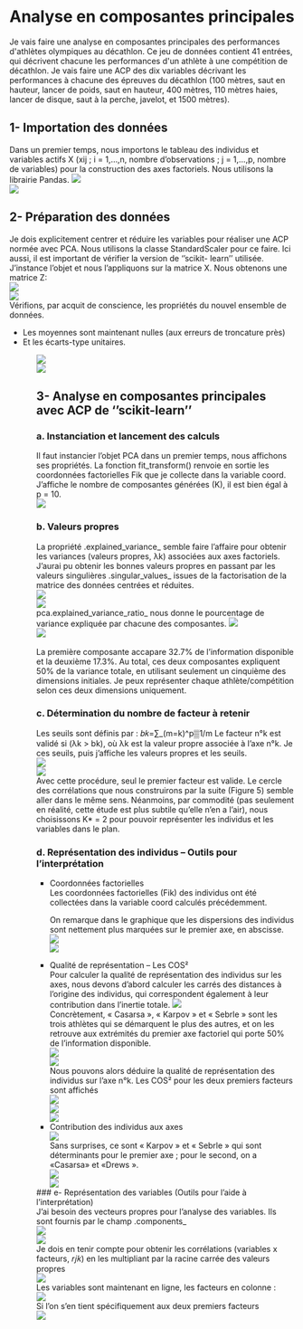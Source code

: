 # Analyse en composantes principales
Je vais faire une analyse en composantes principales des performances d'athlètes olympiques au décathlon.
Ce jeu de données contient 41 entrées, qui décrivent chacune les performances d'un athlète à une compétition de décathlon. Je vais faire une ACP des dix variables décrivant les performances à chacune des épreuves du décathlon (100 mètres, saut en hauteur, lancer de poids, saut en hauteur, 400 mètres, 110 mètres haies, lancer de disque, saut à la perche, javelot, et 1500 mètres).

## 1- Importation des données
Dans un premier temps, nous importons le tableau des individus et variables actifs X (xij ; i =    1,…,n, nombre d’observations ; j = 1,…,p, nombre de variables) pour la construction des axes factoriels. Nous utilisons la librairie Pandas.
<img src="https://github.com/mouna0404/ACP/blob/4ceb5ec471e8ed1517822d43562d18b835922031/imgs/1.png"> <br>
<img src="https://github.com/mouna0404/ACP/blob/4ceb5ec471e8ed1517822d43562d18b835922031/imgs/2.png"><br>
## 2- Préparation des données
Je dois explicitement centrer et réduire les variables pour réaliser une ACP normée avec PCA. Nous utilisons la classe StandardScaler pour ce faire. Ici aussi, il est important de vérifier la version de ‘’scikit- learn’’ utilisée.
 J’instance l’objet et nous l’appliquons sur la matrice X. Nous obtenons une matrice Z: <br>
 <img src="https://github.com/mouna0404/ACP/blob/4ceb5ec471e8ed1517822d43562d18b835922031/imgs/3.png"> <br>
 <img src="https://github.com/mouna0404/ACP/blob/4ceb5ec471e8ed1517822d43562d18b835922031/imgs/4.png"> <br>
 Vérifions, par acquit de conscience, les propriétés du nouvel ensemble de données. 
 <ul>
  <li>	Les moyennes sont maintenant nulles (aux erreurs de troncature près) </li>
  <li>	Et les écarts-type unitaires.</li>
  <ul>
 <img src="https://github.com/mouna0404/ACP/blob/4ceb5ec471e8ed1517822d43562d18b835922031/imgs/5.png"> <br>
<img src="https://github.com/mouna0404/ACP/blob/4ceb5ec471e8ed1517822d43562d18b835922031/imgs/6.png"> <br>

## 3-	Analyse en composantes principales avec ACP de ‘’scikit-learn’’
### a. Instanciation et lancement des calculs
Il faut instancier l’objet PCA dans un premier temps, nous affichons ses propriétés.
La fonction fit_transform() renvoie en sortie les coordonnées factorielles Fik que je collecte dans la variable coord. J’affiche le nombre de composantes générées (K), il est bien égal à p = 10. <br>
<img src="https://github.com/mouna0404/ACP/blob/4ceb5ec471e8ed1517822d43562d18b835922031/imgs/7.png"> <br>
 ###  b.	Valeurs propres
La propriété .explained_variance_ semble faire l’affaire pour obtenir les variances (valeurs propres, λk) associées aux axes factoriels.
J’aurai pu obtenir les bonnes valeurs propres en passant par les valeurs singulières .singular_values_ issues de la factorisation de la matrice des données centrées et réduites. <br>
<img src="https://github.com/mouna0404/ACP/blob/4ceb5ec471e8ed1517822d43562d18b835922031/imgs/8.png"> <br>
<img src="https://github.com/mouna0404/ACP/blob/4ceb5ec471e8ed1517822d43562d18b835922031/imgs/9.png"> <br>
pca.explained_variance_ratio_ nous donne le pourcentage de variance expliquée par chacune des composantes.
<img src="https://github.com/mouna0404/ACP/blob/4ceb5ec471e8ed1517822d43562d18b835922031/imgs/10.png"> <br>
<img src="https://github.com/mouna0404/ACP/blob/4ceb5ec471e8ed1517822d43562d18b835922031/imgs/11.png"> <br>   
La première composante accapare 32.7% de l’information disponible et la deuxième 17.3%. Au total, ces deux composantes expliquent 50% de la variance totale, en utilisant seulement un cinquième des dimensions initiales.  Je peux représenter chaque athlète/compétition selon ces deux dimensions uniquement.
### c.	Détermination du nombre de facteur à retenir
Les seuils sont définis par : 
         𝑏𝑘=∑_(m=k)^p▒1/m 
Le facteur n°k est validé si (λk > bk), où λk est la valeur propre associée à l’axe n°k. 
Je ces seuils, puis j’affiche les valeurs propres et les seuils. <br>
<img src="https://github.com/mouna0404/ACP/blob/4ceb5ec471e8ed1517822d43562d18b835922031/imgs/12.png"> <br>
<img src="https://github.com/mouna0404/ACP/blob/4ceb5ec471e8ed1517822d43562d18b835922031/imgs/13.png"> <br>
Avec cette procédure, seul le premier facteur est valide. Le cercle des corrélations que nous construirons par la suite (Figure 5) semble aller dans le même sens.
Néanmoins, par commodité (pas seulement en réalité, cette étude est plus subtile qu’elle n’en a l’air), nous choisissons K* = 2 pour pouvoir représenter les individus et les variables dans le plan.
### d.	Représentation des individus – Outils pour l’interprétation
   
<ul>
 <li>Coordonnées factorielles </li>
 Les coordonnées factorielles (Fik) des individus ont été collectées dans la variable coord calculés précédemment.

On remarque dans le graphique que les dispersions des individus sont nettement plus marquées sur le premier axe, en abscisse.
<img src="https://github.com/mouna0404/ACP/blob/4ceb5ec471e8ed1517822d43562d18b835922031/imgs/14.png"> <br>
 <img src="https://github.com/mouna0404/ACP/blob/4ceb5ec471e8ed1517822d43562d18b835922031/imgs/15.png"> <br>
 <li>Qualité de représentation – Les COS²</li>
 Pour calculer la qualité de représentation des individus sur les axes, nous devons d’abord calculer les carrés des distances à l’origine des individus, qui correspondent également à leur contribution dans l’inertie totale.
 <img src="https://github.com/mouna0404/ACP/blob/4ceb5ec471e8ed1517822d43562d18b835922031/imgs/16.png"> <br>
 Concrètement, « Casarsa », « Karpov » et « Sebrle » sont les trois athlètes qui se démarquent le plus des autres, et on les retrouve aux extrémités du premier axe factoriel qui porte 50% de l’information disponible. <br>
 <img src="https://github.com/mouna0404/ACP/blob/4ceb5ec471e8ed1517822d43562d18b835922031/imgs/17.png"> <br>
 <img src="https://github.com/mouna0404/ACP/blob/4ceb5ec471e8ed1517822d43562d18b835922031/imgs/18.png"> <br>
 Nous pouvons alors déduire la qualité de représentation des individus sur l’axe n°k. Les COS² pour les deux premiers facteurs sont affichés <br>
  <img src="https://github.com/mouna0404/ACP/blob/4ceb5ec471e8ed1517822d43562d18b835922031/imgs/19.png"> <br>
 <img src="https://github.com/mouna0404/ACP/blob/4ceb5ec471e8ed1517822d43562d18b835922031/imgs/20.png"> <br>
 <img src="https://github.com/mouna0404/ACP/blob/4ceb5ec471e8ed1517822d43562d18b835922031/imgs/21.png"> <br>
 <li>Contribution des individus aux axes</li>
  <img src="https://github.com/mouna0404/ACP/blob/4ceb5ec471e8ed1517822d43562d18b835922031/imgs/22.png"> <br>
 Sans surprises, ce sont « Karpov » et « Sebrle » qui sont déterminants pour le premier axe ; pour le second, on a «Casarsa» et «Drews ». <br>
 <img src="https://github.com/mouna0404/ACP/blob/4ceb5ec471e8ed1517822d43562d18b835922031/imgs/23.png"> <br>
 <img src="https://github.com/mouna0404/ACP/blob/4ceb5ec471e8ed1517822d43562d18b835922031/imgs/24.png"> <br>
   </ul>
### e-	Représentation des variables (Outils pour l’aide à l’interprétation) <br>
J’ai besoin des vecteurs propres pour l’analyse des variables. Ils sont fournis par le champ .components_ <br>
 <img src="https://github.com/mouna0404/ACP/blob/4ceb5ec471e8ed1517822d43562d18b835922031/imgs/25.png"> <br>
 <img src="https://github.com/mouna0404/ACP/blob/4ceb5ec471e8ed1517822d43562d18b835922031/imgs/26.png"> <br>
Je dois en tenir compte pour obtenir les corrélations (variables x facteurs, 𝑟𝑗𝑘) en les multipliant par la racine carrée des valeurs propres <br>
<img src="https://github.com/mouna0404/ACP/blob/4ceb5ec471e8ed1517822d43562d18b835922031/imgs/27.png"> <br>
Les variables sont maintenant en ligne, les facteurs en colonne : <br>
<img src="https://github.com/mouna0404/ACP/blob/4ceb5ec471e8ed1517822d43562d18b835922031/imgs/28.png"> <br>
   Si l’on s’en tient spécifiquement aux deux premiers facteurs <br>
<img src="https://github.com/mouna0404/ACP/blob/4ceb5ec471e8ed1517822d43562d18b835922031/imgs/29.png"> <br>

